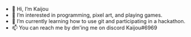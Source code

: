 - 👋 Hi, I’m Kaijou
- 👀 I’m interested in programming, pixel art, and playing games.
- 🌱 I’m currently learning how to use git and participating in a hackathon.
- 📫 You can reach me by dm'ing me on discord Kaijou#6969

<!---
Riyzxu/Riyzxu is a ✨ special ✨ repository because its `README.md` (this file) appears on your GitHub profile.
You can click the Preview link to take a look at your changes.
--->
